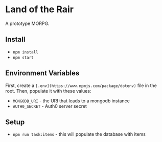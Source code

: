 # Land of the Rair

A prototype MORPG.

## Install

* `npm install`
* `npm start`

## Environment Variables

First, create a `[.env](https://www.npmjs.com/package/dotenv)` file in the root. Then, populate it with these values:

* `MONGODB_URI` - the URI that leads to a mongodb instance
* `AUTH0_SECRET` - Auth0 server secret

## Setup

* `npm run task:items` - this will populate the database with items
